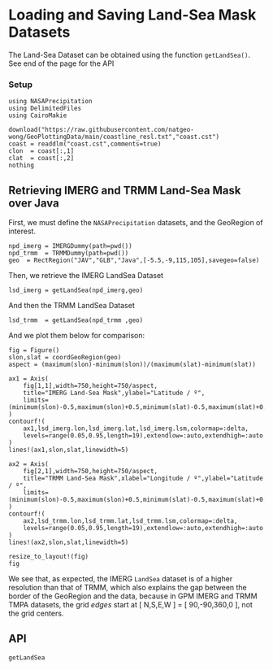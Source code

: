 # Loading and Saving Land-Sea Mask Datasets

The Land-Sea Dataset can be obtained using the function `getLandSea()`.  See end of the page for the API

### Setup

````@example landseamask
using NASAPrecipitation
using DelimitedFiles
using CairoMakie

download("https://raw.githubusercontent.com/natgeo-wong/GeoPlottingData/main/coastline_resl.txt","coast.cst")
coast = readdlm("coast.cst",comments=true)
clon  = coast[:,1]
clat  = coast[:,2]
nothing
````

## Retrieving IMERG and TRMM Land-Sea Mask over Java

First, we must define the `NASAPrecipitation` datasets, and the GeoRegion of interest.
````@example landseamask
npd_imerg = IMERGDummy(path=pwd())
npd_trmm  = TRMMDummy(path=pwd())
geo  = RectRegion("JAV","GLB","Java",[-5.5,-9,115,105],savegeo=false)
````

Then, we retrieve the IMERG LandSea Dataset
````@example landseamask
lsd_imerg = getLandSea(npd_imerg,geo)
````

And then the TRMM LandSea Dataset
````@example landseamask
lsd_trmm  = getLandSea(npd_trmm ,geo)
````

And we plot them below for comparison:

````@example landseamask
fig = Figure()
slon,slat = coordGeoRegion(geo)
aspect = (maximum(slon)-minimum(slon))/(maximum(slat)-minimum(slat))

ax1 = Axis(
    fig[1,1],width=750,height=750/aspect,
    title="IMERG Land-Sea Mask",ylabel="Latitude / º",
    limits=(minimum(slon)-0.5,maximum(slon)+0.5,minimum(slat)-0.5,maximum(slat)+0.5)
)
contourf!(
    ax1,lsd_imerg.lon,lsd_imerg.lat,lsd_imerg.lsm,colormap=:delta,
    levels=range(0.05,0.95,length=19),extendlow=:auto,extendhigh=:auto
)
lines!(ax1,slon,slat,linewidth=5)

ax2 = Axis(
    fig[2,1],width=750,height=750/aspect,
    title="TRMM Land-Sea Mask",xlabel="Longitude / º",ylabel="Latitude / º",
    limits=(minimum(slon)-0.5,maximum(slon)+0.5,minimum(slat)-0.5,maximum(slat)+0.5)
)
contourf!(
    ax2,lsd_trmm.lon,lsd_trmm.lat,lsd_trmm.lsm,colormap=:delta,
    levels=range(0.05,0.95,length=19),extendlow=:auto,extendhigh=:auto
)
lines!(ax2,slon,slat,linewidth=5)

resize_to_layout!(fig)
fig
````

We see that, as expected, the IMERG `LandSea` dataset is of a higher resolution than that of TRMM, which also explains the gap between the border of the GeoRegion and the data, because in GPM IMERG and TRMM TMPA datasets, the grid *edges* start at [ N,S,E,W ] = [ 90,-90,360,0 ], not the grid centers.

## API

```@docs
getLandSea
```
